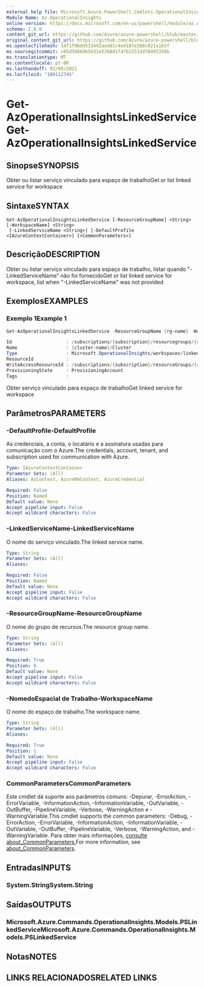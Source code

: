 ```yaml
---
external help file: Microsoft.Azure.PowerShell.Cmdlets.OperationalInsights.dll-Help.xml
Module Name: Az.OperationalInsights
online version: https://docs.microsoft.com/en-us/powershell/module/az.operationalinsights/get-azoperationalinsightslinkedservice
schema: 2.0.0
content_git_url: https://github.com/Azure/azure-powershell/blob/master/src/OperationalInsights/OperationalInsights/help/Get-AzOperationalInsightsLinkedService.md
original_content_git_url: https://github.com/Azure/azure-powershell/blob/master/src/OperationalInsights/OperationalInsights/help/Get-AzOperationalInsightsLinkedService.md
ms.openlocfilehash: 14f1f96dd533492aedd1c4ed187e380c021a1b5f
ms.sourcegitcommit: c05d3d669b5631e526841f47b22513d78495350b
ms.translationtype: MT
ms.contentlocale: pt-BR
ms.lasthandoff: 02/09/2021
ms.locfileid: "100112745"
---
```

# <span data-ttu-id="13cb7-101">Get-AzOperationalInsightsLinkedService</span><span class="sxs-lookup"><span data-stu-id="13cb7-101">Get-AzOperationalInsightsLinkedService</span></span>

## <span data-ttu-id="13cb7-102">Sinopse</span><span class="sxs-lookup"><span data-stu-id="13cb7-102">SYNOPSIS</span></span>
<span data-ttu-id="13cb7-103">Obter ou listar serviço vinculado para espaço de trabalho</span><span class="sxs-lookup"><span data-stu-id="13cb7-103">Get or list linked service for workspace</span></span>

## <span data-ttu-id="13cb7-104">Sintaxe</span><span class="sxs-lookup"><span data-stu-id="13cb7-104">SYNTAX</span></span>

```
Get-AzOperationalInsightsLinkedService [-ResourceGroupName] <String> [-WorkspaceName] <String>
 [-LinkedServiceName <String>] [-DefaultProfile <IAzureContextContainer>] [<CommonParameters>]
```

## <span data-ttu-id="13cb7-105">Descrição</span><span class="sxs-lookup"><span data-stu-id="13cb7-105">DESCRIPTION</span></span>
<span data-ttu-id="13cb7-106">Obter ou listar serviço vinculado para espaço de trabalho, listar quando "-LinkedServiceName" não foi fornecido</span><span class="sxs-lookup"><span data-stu-id="13cb7-106">Get or list linked service for workspace, list when "-LinkedServiceName" was not provided</span></span>

## <span data-ttu-id="13cb7-107">Exemplos</span><span class="sxs-lookup"><span data-stu-id="13cb7-107">EXAMPLES</span></span>

### <span data-ttu-id="13cb7-108">Exemplo 1</span><span class="sxs-lookup"><span data-stu-id="13cb7-108">Example 1</span></span>
```powershell
Get-AzOperationalInsightsLinkedService -ResourceGroupName {rg-name} -WorkspaceName {workspace-name} -LinkedServiceName cluster

Id                    : /subscriptions/{subscription}/resourcegroups/{rg-name}/providers/microsoft.operationalinsights/workspaces/{workspace-name}/linkedservices/cluster
Name                  : {cluster-name}/Cluster
Type                  : Microsoft.OperationalInsights/workspaces/linkedServices
ResourceId            :
WriteAccessResourceId : /subscriptions/{subscription}/resourceGroups/{rg-name}/providers/Microsoft.OperationalInsights/clusters/{cluster-name}
ProvisioningState     : ProvisioningAccount
Tags                  :
```

<span data-ttu-id="13cb7-109">Obter serviço vinculado para espaço de trabalho</span><span class="sxs-lookup"><span data-stu-id="13cb7-109">Get linked service for workspace</span></span>

## <span data-ttu-id="13cb7-110">Parâmetros</span><span class="sxs-lookup"><span data-stu-id="13cb7-110">PARAMETERS</span></span>

### <span data-ttu-id="13cb7-111">-DefaultProfile</span><span class="sxs-lookup"><span data-stu-id="13cb7-111">-DefaultProfile</span></span>
<span data-ttu-id="13cb7-112">As credenciais, a conta, o locatário e a assinatura usadas para comunicação com o Azure.</span><span class="sxs-lookup"><span data-stu-id="13cb7-112">The credentials, account, tenant, and subscription used for communication with Azure.</span></span>

```yaml
Type: IAzureContextContainer
Parameter Sets: (All)
Aliases: AzContext, AzureRmContext, AzureCredential

Required: False
Position: Named
Default value: None
Accept pipeline input: False
Accept wildcard characters: False
```

### <span data-ttu-id="13cb7-113">-LinkedServiceName</span><span class="sxs-lookup"><span data-stu-id="13cb7-113">-LinkedServiceName</span></span>
<span data-ttu-id="13cb7-114">O nome do serviço vinculado.</span><span class="sxs-lookup"><span data-stu-id="13cb7-114">The linked service name.</span></span>

```yaml
Type: String
Parameter Sets: (All)
Aliases:

Required: False
Position: Named
Default value: None
Accept pipeline input: False
Accept wildcard characters: False
```

### <span data-ttu-id="13cb7-115">-ResourceGroupName</span><span class="sxs-lookup"><span data-stu-id="13cb7-115">-ResourceGroupName</span></span>
<span data-ttu-id="13cb7-116">O nome do grupo de recursos.</span><span class="sxs-lookup"><span data-stu-id="13cb7-116">The resource group name.</span></span>

```yaml
Type: String
Parameter Sets: (All)
Aliases:

Required: True
Position: 0
Default value: None
Accept pipeline input: False
Accept wildcard characters: False
```

### <span data-ttu-id="13cb7-117">-NomedoEspacial de Trabalho</span><span class="sxs-lookup"><span data-stu-id="13cb7-117">-WorkspaceName</span></span>
<span data-ttu-id="13cb7-118">O nome do espaço de trabalho.</span><span class="sxs-lookup"><span data-stu-id="13cb7-118">The workspace name.</span></span>

```yaml
Type: String
Parameter Sets: (All)
Aliases:

Required: True
Position: 1
Default value: None
Accept pipeline input: False
Accept wildcard characters: False
```

### <span data-ttu-id="13cb7-119">CommonParameters</span><span class="sxs-lookup"><span data-stu-id="13cb7-119">CommonParameters</span></span>
<span data-ttu-id="13cb7-120">Este cmdlet dá suporte aos parâmetros comuns: -Depurar, -ErrorAction, -ErrorVariable, -InformationAction, -InformationVariable, -OutVariable, -OutBuffer, -PipelineVariable, -Verbose, -WarningAction e -WarningVariable.</span><span class="sxs-lookup"><span data-stu-id="13cb7-120">This cmdlet supports the common parameters: -Debug, -ErrorAction, -ErrorVariable, -InformationAction, -InformationVariable, -OutVariable, -OutBuffer, -PipelineVariable, -Verbose, -WarningAction, and -WarningVariable.</span></span> <span data-ttu-id="13cb7-121">Para obter mais informações, [consulte about_CommonParameters.](http://go.microsoft.com/fwlink/?LinkID=113216)</span><span class="sxs-lookup"><span data-stu-id="13cb7-121">For more information, see [about_CommonParameters](http://go.microsoft.com/fwlink/?LinkID=113216).</span></span>

## <span data-ttu-id="13cb7-122">Entradas</span><span class="sxs-lookup"><span data-stu-id="13cb7-122">INPUTS</span></span>

### <span data-ttu-id="13cb7-123">System.String</span><span class="sxs-lookup"><span data-stu-id="13cb7-123">System.String</span></span>

## <span data-ttu-id="13cb7-124">Saídas</span><span class="sxs-lookup"><span data-stu-id="13cb7-124">OUTPUTS</span></span>

### <span data-ttu-id="13cb7-125">Microsoft.Azure.Commands.OperationalInsights.Models.PSLinkedService</span><span class="sxs-lookup"><span data-stu-id="13cb7-125">Microsoft.Azure.Commands.OperationalInsights.Models.PSLinkedService</span></span>

## <span data-ttu-id="13cb7-126">Notas</span><span class="sxs-lookup"><span data-stu-id="13cb7-126">NOTES</span></span>

## <span data-ttu-id="13cb7-127">LINKS RELACIONADOS</span><span class="sxs-lookup"><span data-stu-id="13cb7-127">RELATED LINKS</span></span>
